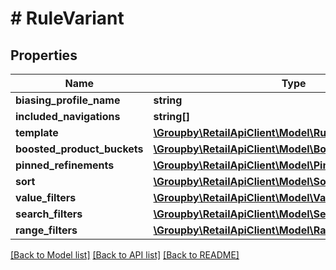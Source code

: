 # # RuleVariant

## Properties

Name | Type | Description | Notes
------------ | ------------- | ------------- | -------------
**biasing_profile_name** | **string** |  |
**included_navigations** | **string[]** |  |
**template** | [**\Groupby\RetailApiClient\Model\RuleTemplate**](RuleTemplate.md) |  |
**boosted_product_buckets** | [**\Groupby\RetailApiClient\Model\BoostedProductBucket[]**](BoostedProductBucket.md) |  |
**pinned_refinements** | [**\Groupby\RetailApiClient\Model\PinnedRefinement[]**](PinnedRefinement.md) |  |
**sort** | [**\Groupby\RetailApiClient\Model\Sort**](Sort.md) |  |
**value_filters** | [**\Groupby\RetailApiClient\Model\ValueFilter[]**](ValueFilter.md) |  |
**search_filters** | [**\Groupby\RetailApiClient\Model\SearchFilter[]**](SearchFilter.md) |  |
**range_filters** | [**\Groupby\RetailApiClient\Model\RangeFilter[]**](RangeFilter.md) |  |

[[Back to Model list]](../../README.md#models) [[Back to API list]](../../README.md#endpoints) [[Back to README]](../../README.md)
